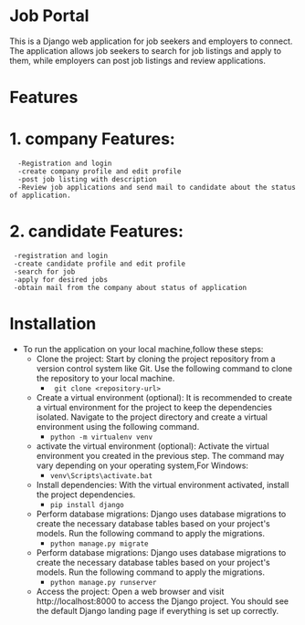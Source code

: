 # Job Portal

This is a Django web application for job seekers and employers to connect. The application allows job seekers to search for job listings and apply to them, while employers can post job listings and review applications.

# Features

# 1. company Features:
      -Registration and login
      -create company profile and edit profile
      -post job listing with description
      -Review job applications and send mail to candidate about the status of application.
# 2. candidate Features:
     -registration and login
     -create candidate profile and edit profile
     -search for job 
     -apply for desired jobs
     -obtain mail from the company about status of application


#  Installation

- To run the application on your local machine,follow these steps:
   - Clone the project: Start by cloning the project repository from a version control system like Git. Use the following command to clone the repository to your local machine.
      - ` git clone <repository-url>`
   - Create a virtual environment (optional): It is recommended to create a virtual environment for the project to keep the dependencies isolated. Navigate to the project directory and create a virtual environment using the following command.
      - ` python -m virtualenv venv `
    - activate the virtual environment (optional): Activate the virtual environment you created in the previous step. The command may vary depending on your operating system,For Windows:
      - `venv\Scripts\activate.bat`
    - Install dependencies: With the virtual environment activated, install the project dependencies.
       - `pip install django`
    - Perform database migrations: Django uses database migrations to create the necessary database tables based on your project's models. Run the following command to apply the migrations.
      - `python manage.py migrate`
     - Perform database migrations: Django uses database migrations to create the necessary database tables based on your project's models. Run the following command to apply the migrations.
       - `python manage.py runserver`
    - Access the project: Open a web browser and visit http://localhost:8000 to access the Django project. You should see the default Django landing page if everything is set up correctly.
    

    


    
 


